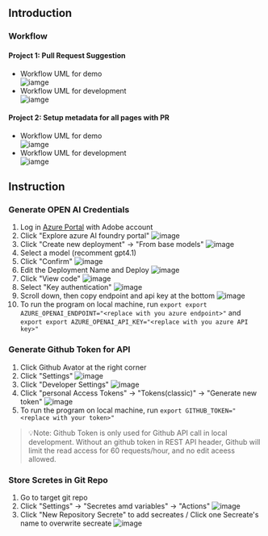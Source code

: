 ## Introduction
### Workflow
#### Project 1: Pull Request Suggestion
- Workflow UML for demo  
![iamge](images/pr-suggestion-demo.png)
- Workflow UML for development  
![iamge](images/pr-suggestion-dev.png)

#### Project 2: Setup metadata for all pages with PR
- Workflow UML for demo  
![iamge](images/all-metadata-demo.png)
- Workflow UML for development  
![iamge](images/all-metadata-dev.png)

## Instruction
### Generate OPEN AI Credentials
1. Log in [Azure Portal](https://portal.azure.com/#@adobe.onmicrosoft.com/resource/subscriptions/144eeab3-93ab-462c-9ed5-8ba04c159339/resourceGroups/ioevents-nonprod/providers/Microsoft.CognitiveServices/accounts/ioevents-openai-test/overview) with Adobe account
2. Click "Explore azure AI foundry portal"
![image](images/1.2.png)
3. Click "Create new deployment" -> "From base models"
![image](images/1.3.png)
4. Select a model (recomment gpt4.1)
5. Click "Confirm"
![image](images/1.4.png)
6. Edit the Deployment Name and Deploy
![image](images/1.6.png)
7. Click "View code"
![image](images/1.7.png)
8. Select "Key authentication"
![image](images/1.8.png)
9. Scroll down, then copy endpoint and api key at the bottom
![image](images/1.9.png)
10. To run the program on local machine, run `export export AZURE_OPENAI_ENDPOINT="<replace with you azure endpoint>"` and `export export AZURE_OPENAI_API_KEY="<replace with you azure API key>"`

### Generate Github Token for API
1. Click Github Avator at the right corner
2. Click "Settings"
![image](images/2.2.png)
3. Click "Developer Settings"
![image](images/2.3.png)
4. Click "personal Access Tokens" -> "Tokens(classic)" -> "Generate new token"
![image](images/2.4.png)
5. To run the program on local machine, run `export GITHUB_TOKEN="<replace with your token>"`
> 💡Note: Github Token is only used for Github API call in local development. Without an github token in REST API header, Github will limit the read access for 60 requests/hour, and no edit aceess allowed.

### Store Scretes in Git Repo
1. Go to target git repo
2. Click "Settings" -> "Secretes amd variables" -> "Actions"
![image](images/3.2.png)
3. Click "New Repository Secrete" to add secreates / Click one Secreate's name to overwrite secreate
![image](images/3.3.png)


